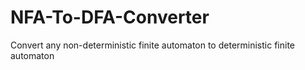 # NFA-To-DFA-Converter
Convert any non-deterministic finite automaton to deterministic finite automaton
